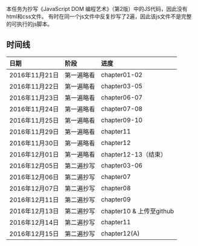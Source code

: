 
本任务为抄写《JavaScript DOM 编程艺术》（第2版）中的JS代码，因此没有html和css文件。
有时在同一个js文件中反复抄写了2遍，因此该js文件不是完整的可执行的js脚本。

## 时间线

| 日期 | 阶段 | 进度 |
|:----|:----|:----|
| 2016年11月21日|第一遍略看|chapter01-02|
| 2016年11月22日|第一遍略看|chapter03-05|
| 2016年11月23日|第一遍略看|chapter06-07|
| 2016年11月24日|第一遍略看|chapter07-08|
| 2016年11月25日|第一遍略看|chapter09-10|
| 2016年11月29日|第一遍略看|chapter11|
| 2016年11月30日|第一遍略看|chapter12|
| 2016年12月01日|第一遍略看|chapter12-13（结束）|
| 2016年12月05日|第二遍抄写|chapter03-06|
| 2016年12月06日|第二遍抄写|chapter07|
| 2016年12月07日|第二遍抄写|chapter08|
| 2016年12月11日|第二遍抄写|chapter09|
| 2016年12月13日|第二遍抄写|chapter10 & 上传至github|
| 2016年12月14日|第二遍抄写|chapter11|
| 2016年12月15日|第二遍抄写|chapter12(A)|
